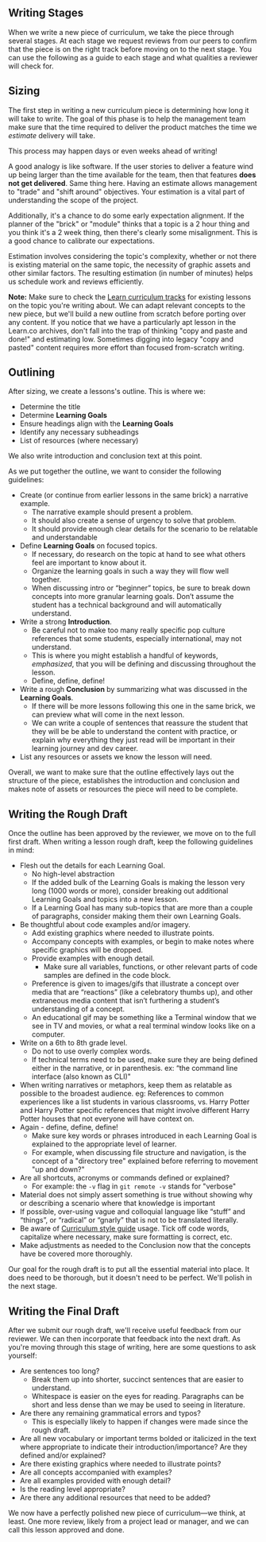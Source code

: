 ## Writing Stages

When we write a new piece of curriculum, we take the piece through several
stages. At each stage we request reviews from our peers to confirm that the
piece is on the right track before moving on to the next stage. You can use the
following as a guide to each stage and what qualities a reviewer will check for.

## Sizing

The first step in writing a new curriculum piece is determining how long it will
take to write. The goal of this phase is to help the management team make sure
that the time required to deliver the product matches the time we _estimate_
delivery will take.

This process may happen days or even weeks ahead of writing!

A good analogy is like software. If the user stories to deliver a feature
wind up being larger than the time available for the team, then that features
**does not get delivered**. Same thing here. Having an estimate allows management
to "trade" and "shift around" objectives. Your estimation is a vital part of
understanding the scope of the project.

Additionally, it's a chance to do some early expectation alignment. If the
planner of the "brick" or "module" thinks that a topic is a 2 hour thing and
you think it's a 2 week thing, then there's clearly some misalignment. This
is a good chance to calibrate our expectations.

Estimation involves considering the topic's complexity, whether or not
there is existing material on the same topic, the necessity of graphic assets
and other similar factors. The resulting estimation (in number of minutes) helps
us schedule work and reviews efficiently.

**Note:** Make sure to check the [Learn curriculum
tracks](https://learn.co/curriculum/) for existing lessons on the topic you're
writing about. We can adapt relevant concepts to the new piece, but we'll
build a new outline from scratch before porting over any content. If you
notice that we have a particularly apt lesson in the Learn.co archives, don't
fall into the trap of thinking "copy and paste and done!" and estimating low.
Sometimes digging into legacy "copy and pasted" content requires more effort
than focused from-scratch writing.

## Outlining

After sizing, we create a lessons's outline. This is where we:

* Determine the title
* Determine **Learning Goals**
* Ensure headings align with the **Learning Goals**
* Identify any necessary subheadings
* List of resources (where necessary)

We also write introduction and conclusion text at this point.

As we put together the outline, we want to consider the following guidelines:

- Create (or continue from earlier lessons in the same brick) a narrative example.
    - The narrative example should present a problem.
    - It should also create a sense of urgency to solve that problem.
    - It should provide enough clear details for the scenario to be relatable and understandable
- Define **Learning Goals** on focused topics.
  - If necessary, do research on the topic at hand to see what others feel are important to know about it.
  - Organize the learning goals in such a way they will flow well together.
  - When discussing intro or “beginner” topics, be sure to break down concepts into more granular learning goals. Don’t assume the student has a technical background and will automatically understand.
- Write a strong **Introduction**.
  - Be careful not to make too many really specific pop culture references that some students, especially international, may not understand.
  - This is where you might establish a handful of keywords, _emphasized_, that you will be defining and discussing throughout the lesson.
  - Define, define, define!
- Write a rough **Conclusion** by summarizing what was discussed in the **Learning Goals**.
  - If there will be more lessons following this one in the same brick, we can preview what will come in the next lesson.
  - We can write a couple of sentences that reassure the student that they will be be able to understand the content with practice, or explain why everything they just read will be important in their learning journey and dev career.
- List any resources or assets we know the lesson will need.

Overall, we want to make sure that the outline effectively lays out the
structure of the piece, establishes the introduction and conclusion and makes
note of assets or resources the piece will need to be complete.

## Writing the Rough Draft

Once the outline has been approved by the reviewer, we move on to the full first
draft. When writing a lesson rough draft, keep the following guidelines in mind:

- Flesh out the details for each Learning Goal. 
  - No high-level abstraction
  - If the added bulk of the Learning Goals is making the lesson very long (1000 words or more), consider breaking out additional Learning Goals and topics into a new lesson.
  - If a Learning Goal has many sub-topics that are more than a couple of paragraphs, consider making them their own Learning Goals.
- Be thoughtful about code examples and/or imagery. 
  - Add existing graphics where needed to illustrate points.
  - Accompany concepts with examples, or begin to make notes where specific graphics will be dropped.
  - Provide examples with enough detail. 
    - Make sure all variables, functions, or other relevant parts of code samples are defined in the code block.
  - Preference is given to images/gifs that illustrate a concept over media that are “reactions” (like a celebratory thumbs up), and other extraneous media content that isn’t furthering a student’s understanding of a concept.
  - An educational gif may be something like a Terminal window that we see in TV and movies, or what a real terminal window looks like on a computer.
- Write on a 6th to 8th grade level.
  - Do not to use overly complex words. 
  - If technical terms need to be used, make sure they are being defined either in the narrative, or in parenthesis. ex: “the command line interface (also known as CLI)"
- When writing narratives or metaphors, keep them as relatable as possible to the broadest audience. eg: References to common experiences like a list students in various classrooms, vs. Harry Potter and Harry Potter specific references that might involve different Harry Potter houses that not everyone will have context on.
- Again - define, define, define! 
  - Make sure key words or phrases introduced in each Learning Goal is explained to the appropriate level of learner.
  - For example, when discussing file structure and navigation, is the concept of a "directory tree" explained before referring to movement "up and down?"
- Are all shortcuts, acronyms or commands defined or explained?
  - For example: the `-v` flag in `git remote -v` stands for "verbose"
- Material does not simply assert something is true without showing why or describing a scenario where that knowledge is important
- If possible, over-using vague and colloquial language like “stuff” and “things”, or “radical” or “gnarly” that is not to be translated literally.
- Be aware of [Curriculum style guide](https://github.com/learn-co-curriculum/curriculum-team/blob/master/style_guide.md) usage. Tick off code words, capitalize where necessary, make sure formatting is correct, etc.
- Make adjustments as needed to the Conclusion now that the concepts have be covered more thoroughly.

Our goal for the rough draft is to put all the essential material into place. It
does need to be thorough, but it doesn't need to be perfect. We'll polish in the
next stage.

## Writing the Final Draft

After we submit our rough draft, we'll receive useful feedback from our
reviewer. We can then incorporate that feedback into the next draft. As you're
moving through this stage of writing, here are some questions to ask yourself:

- Are sentences too long?
  - Break them up into shorter, succinct sentences that are easier to understand. 
  - Whitespace is easier on the eyes for reading. Paragraphs can be short and less dense than we may be used to seeing in literature.
- Are there any remaining grammatical errors and typos?
  - This is especially likely to happen if changes were made since the rough draft.
- Are all new vocabulary or important terms bolded or italicized in the text where appropriate to indicate their introduction/importance? Are they defined and/or explained?
- Are there existing graphics where needed to illustrate points?
- Are all concepts accompanied with examples?
- Are all examples provided with enough detail?
- Is the reading level appropriate? 
- Are there any additional resources that need to be added?

We now have a perfectly polished new piece of curriculum—we think, at least. One
more review, likely from a project lead or manager, and we can call this lesson
approved and done.
